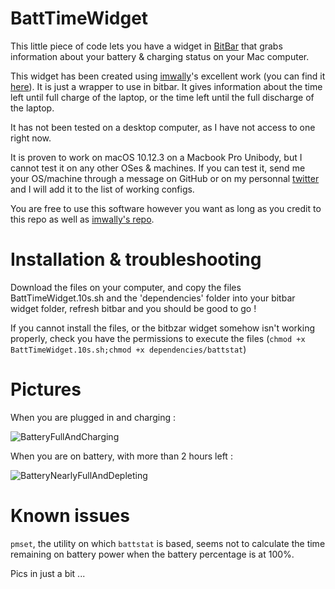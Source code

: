 # BattTimeWidget
This little piece of code lets you have a widget in [BitBar](https://github.com/matryer/bitbar) that grabs information about your battery &amp; charging status on your Mac computer. 

This widget has been created using [imwally](https://github.com/imwally)'s excellent work (you can find it [here](https://github.com/imwally/battstat)). It is just a wrapper to use in bitbar. It gives information about the time left until full charge of the laptop, or the time left until the full discharge of the laptop.

It has not been tested on a desktop computer, as I have not access to one right now.

It is proven to work on macOS 10.12.3 on a Macbook Pro Unibody, but I cannot test it on any other OSes & machines. If you can test it, send me your OS/machine through a message on GitHub or on my personnal [twitter](https://www.twitter.com/tdv_fr) and I will add it to the list of working configs.

You are free to use this software however you want as long as you credit to this repo as well as [imwally's repo](https://www.github.com/imwally/battstat).

# Installation & troubleshooting

Download the files on your computer, and copy the files BattTimeWidget.10s.sh and the 'dependencies' folder into your bitbar widget folder, refresh bitbar and you should be good to go !

If you cannot install the files, or the bitbzar widget somehow isn't working properly, check you have the permissions to execute the files (`chmod +x BattTimeWidget.10s.sh;chmod +x dependencies/battstat`)

# Pictures

When you are plugged in and charging :

![BatteryFullAndCharging](http://i.imgur.com/JjKc4Sm.png)

When you are on battery, with more than 2 hours left : 

![BatteryNearlyFullAndDepleting](http://i.imgur.com/RQuJjuS.png)

# Known issues

`pmset`, the utility on which `battstat` is based, seems not to calculate the time remaining on battery power when the battery percentage is at 100%.

Pics in just a bit ...
